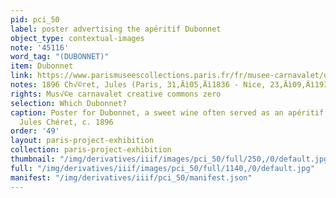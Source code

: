 ```yaml
---
pid: pci_50
label: poster advertising the apéritif Dubonnet
object_type: contextual-images
note: '45116'
word_tag: "(DUBONNET)"
item: Dubonnet
link: https://www.parismuseescollections.paris.fr/fr/musee-carnavalet/oeuvres/quinquina-dubonnetaperitif-dans-tous-les-cafes#infos-principales
notes: 1896 Ch√©ret, Jules (Paris, 31‚Äì05‚Äì1836 - Nice, 23‚Äì09‚Äì1932), dessinateur
rights: Mus√©e carnavalet creative commons zero
selection: Which Dubonnet?
caption: Poster for Dubonnet, a sweet wine often served as an apéritif, designed by
  Jules Chéret, c. 1896
order: '49'
layout: paris-project-exhibition
collection: paris-project-exhibition
thumbnail: "/img/derivatives/iiif/images/pci_50/full/250,/0/default.jpg"
full: "/img/derivatives/iiif/images/pci_50/full/1140,/0/default.jpg"
manifest: "/img/derivatives/iiif/pci_50/manifest.json"
---
```

